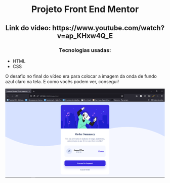 <h1 align="center">Projeto Front End Mentor</h1>

<h2 align="center">Link do vídeo: https://www.youtube.com/watch?v=ap_KHxw4Q_E</h2>

<h3 align="center">Tecnologias usadas:</h3>

- HTML
- CSS

<p>O desafio no final do vídeo era para colocar a imagem da onda de fundo azul claro na tela. E como vocês podem ver, consegui!</p>

![readme.png](assets/images/readme.png)